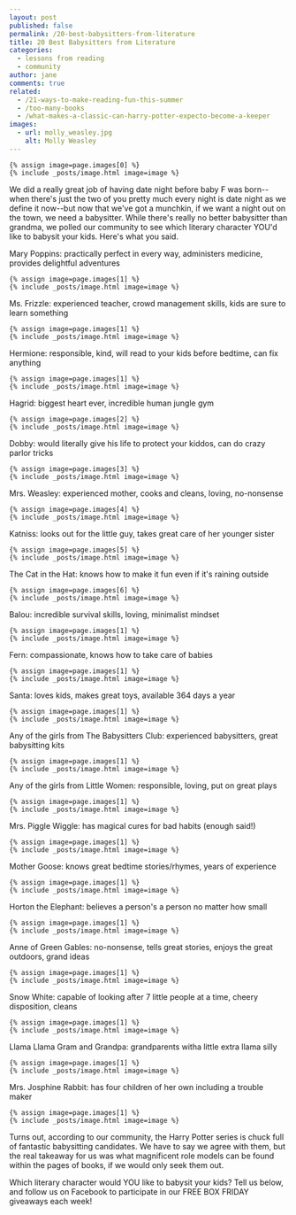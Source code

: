 ```yaml
---
layout: post
published: false
permalink: /20-best-babysitters-from-literature
title: 20 Best Babysitters from Literature
categories:
  - lessons from reading
  - community
author: jane
comments: true
related:
  - /21-ways-to-make-reading-fun-this-summer
  - /too-many-books
  - /what-makes-a-classic-can-harry-potter-expecto-become-a-keeper
images:
  - url: molly_weasley.jpg
    alt: Molly Weasley
---
```

	{% assign image=page.images[0] %}
    {% include _posts/image.html image=image %}
    
We did a really great job of having date night before baby F was born--when there's just the two of you pretty much every night is date night as we define it now--but now that we've got a munchkin, if we want a night out on the town, we need a babysitter. While there's really no better babysitter than grandma, we polled our community to see which literary character YOU'd like to babysit your kids. Here's what you said.

Mary Poppins: practically perfect in every way, administers medicine, provides delightful adventures
	
    {% assign image=page.images[1] %}
    {% include _posts/image.html image=image %}

Ms. Frizzle: experienced teacher, crowd management skills, kids are sure to learn something

    {% assign image=page.images[1] %}
    {% include _posts/image.html image=image %}

Hermione: responsible, kind, will read to your kids before bedtime, can fix anything

   	{% assign image=page.images[1] %}
    {% include _posts/image.html image=image %}

Hagrid: biggest heart ever, incredible human jungle gym

	{% assign image=page.images[2] %}
    {% include _posts/image.html image=image %}

Dobby: would literally give his life to protect your kiddos, can do crazy parlor tricks

	{% assign image=page.images[3] %}
    {% include _posts/image.html image=image %}

Mrs. Weasley: experienced mother, cooks and cleans, loving, no-nonsense

	{% assign image=page.images[4] %}
    {% include _posts/image.html image=image %}

Katniss: looks out for the little guy, takes great care of her younger sister

	{% assign image=page.images[5] %}
    {% include _posts/image.html image=image %}

The Cat in the Hat: knows how to make it fun even if it's raining outside

	{% assign image=page.images[6] %}
    {% include _posts/image.html image=image %}

Balou: incredible survival skills, loving, minimalist mindset

    {% assign image=page.images[1] %}
    {% include _posts/image.html image=image %}

Fern: compassionate, knows how to take care of babies

    {% assign image=page.images[1] %}
    {% include _posts/image.html image=image %}

Santa: loves kids, makes great toys, available 364 days a year

    {% assign image=page.images[1] %}
    {% include _posts/image.html image=image %}

Any of the girls from The Babysitters Club: experienced babysitters, great babysitting kits

    {% assign image=page.images[1] %}
    {% include _posts/image.html image=image %}

Any of the girls from Little Women: responsible, loving, put on great plays

    {% assign image=page.images[1] %}
    {% include _posts/image.html image=image %}

Mrs. Piggle Wiggle: has magical cures for bad habits (enough said!)

    {% assign image=page.images[1] %}
    {% include _posts/image.html image=image %}

Mother Goose: knows great bedtime stories/rhymes, years of experience

    {% assign image=page.images[1] %}
    {% include _posts/image.html image=image %}

Horton the Elephant: believes a person's a person no matter how small

    {% assign image=page.images[1] %}
    {% include _posts/image.html image=image %}

Anne of Green Gables: no-nonsense, tells great stories, enjoys the great outdoors, grand ideas

    {% assign image=page.images[1] %}
    {% include _posts/image.html image=image %}

Snow White: capable of looking after 7 little people at a time, cheery disposition, cleans

    {% assign image=page.images[1] %}
    {% include _posts/image.html image=image %}

Llama Llama Gram and Grandpa: grandparents witha little extra llama silly

    {% assign image=page.images[1] %}
    {% include _posts/image.html image=image %}

Mrs. Josphine Rabbit: has four children of her own including a trouble maker

	{% assign image=page.images[1] %}
    {% include _posts/image.html image=image %}

Turns out, according to our community, the Harry Potter series is chuck full of fantastic babysitting candidates. We have to say we agree with them, but the real takeaway for us was what magnificent role models can be found within the pages of books, if we would only seek them out.

Which literary character would YOU like to babysit your kids? Tell us below, and follow us on Facebook to participate in our FREE BOX FRIDAY giveaways each week!
